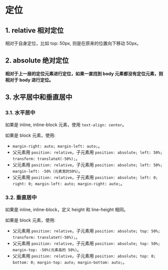 # 定位

## 1. relative 相对定位

相对于自身定位，比如 top: 50px, 则是在原来的位置向下移动 50px。

## 2. absolute 绝对定位

**相对于上一层的定位元素进行定位，如果一直找到 body 元素都没有定位元素，则相对于 body 进行定位。**

## 3. 水平居中和垂直居中

### 3.1. 水平居中

如果是 inline, inline-block 元素，使用 `text-align: center`。

如果是 block 元素，使用:

- `margin-right: auto; margin-left: auto;`。
- 父元素用 `position: relative`，子元素用 `position: absolute; left: 50%; transform: translateX(-50%);`。
- 父元素用 `position: relative`，子元素用 `position: absolute; left: 50%; margin-left: -50%（元素宽的50%）`。
- 父元素用 `position: relative`，子元素用 `position: absolute; left: 0; right: 0; margin-left: auto; margin-right: auto;`。

### 3.2. 垂直居中

如果是 inline, inline-block，定义 height 和 line-height 相同。

如果是 block 元素，使用:

- 父元素用 `position: relative`，子元素用 `position: absolute; top: 50%; transform: translateY(-50%);`。
- 父元素用 `position: relative`，子元素用 `position: absolute; top: 50%; margin-top: -50%(元素高的 50%)`。
- 父元素用 `position: relative`，子元素用 `position: absolute; top: 0; bottom: 0; margin-top: auto; margin-bottom: auto;`。
